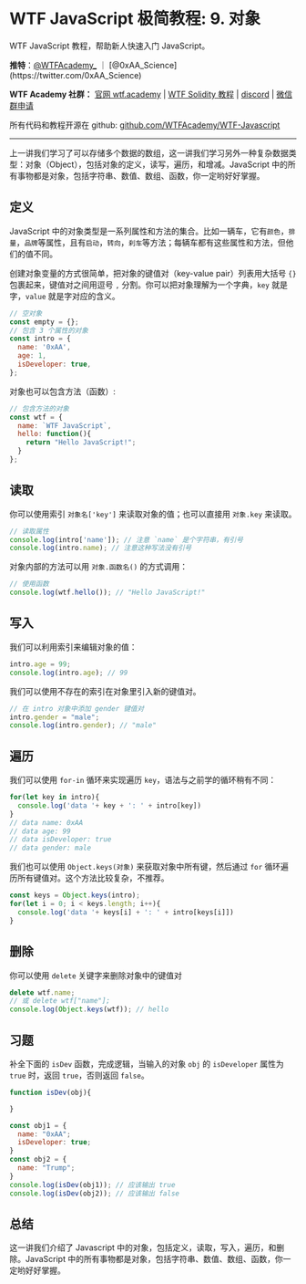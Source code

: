 # WTF JavaScript 极简教程: 9. 对象

WTF JavaScript 教程，帮助新人快速入门 JavaScript。

**推特**：[@WTFAcademy_](https://twitter.com/WTFAcademy_) ｜ [@0xAA_Science](https://twitter.com/0xAA_Science)

**WTF Academy 社群：** [官网 wtf.academy](https://wtf.academy/) | [WTF Solidity 教程](https://github.com/AmazingAng/WTFSolidity) | [discord](https://discord.gg/5akcruXrsk/) | [微信群申请](https://docs.google.com/forms/d/e/1FAIpQLSe4KGT8Sh6sJ7hedQRuIYirOoZK_85miz3dw7vA1-YjodgJ-A/viewform?usp=sf_link)

所有代码和教程开源在 github: [github.com/WTFAcademy/WTF-Javascript](https://github.com/WTFAcademy/WTF-Javascript)

---

上一讲我们学习了可以存储多个数据的数组，这一讲我们学习另外一种复杂数据类型：对象（Object），包括对象的定义，读写，遍历，和增减。JavaScript 中的所有事物都是对象，包括字符串、数值、数组、函数，你一定哟好好掌握。

## 定义

JavaScript 中的对象类型是一系列属性和方法的集合。比如一辆车，它有`颜色`，`排量`，`品牌`等属性，且有`启动`，`转向`，`刹车`等方法；每辆车都有这些属性和方法，但他们的值不同。

创建对象变量的方式很简单，把对象的键值对（key-value pair）列表用大括号 `{}` 包裹起来，键值对之间用逗号 `,` 分割。你可以把对象理解为一个字典，`key` 就是字，`value` 就是字对应的含义。


```js
// 空对象
const empty = {};
// 包含 3 个属性的对象
const intro = {
  name: '0xAA',
  age: 1,
  isDeveloper: true,
};
```

对象也可以包含方法（函数）:

```js
// 包含方法的对象
const wtf = {
  name: `WTF JavaScript`,
  hello: function(){
    return "Hello JavaScript!";
  }
};
```

## 读取

你可以使用索引 `对象名['key']` 来读取对象的值；也可以直接用 `对象.key` 来读取。

```js
// 读取属性
console.log(intro['name']); // 注意 `name` 是个字符串，有引号
console.log(intro.name); // 注意这种写法没有引号
```

对象内部的方法可以用 `对象.函数名()` 的方式调用：

```js
// 使用函数
console.log(wtf.hello()); // "Hello JavaScript!"
```

## 写入

我们可以利用索引来编辑对象的值：
```js
intro.age = 99;
console.log(intro.age); // 99
```

我们可以使用不存在的索引在对象里引入新的键值对。
```js
// 在 intro 对象中添加 gender 键值对
intro.gender = "male";
console.log(intro.gender); // "male"
```

## 遍历

我们可以使用 `for-in` 循环来实现遍历 `key`，语法与之前学的循环稍有不同：

```js
for(let key in intro){
  console.log('data '+ key + ': ' + intro[key])
}
// data name: 0xAA
// data age: 99
// data isDeveloper: true
// data gender: male
```

我们也可以使用 `Object.keys(对象)` 来获取对象中所有键，然后通过 `for` 循环遍历所有键值对。这个方法比较复杂，不推荐。

```js
const keys = Object.keys(intro);
for(let i = 0; i < keys.length; i++){
  console.log('data '+ keys[i] + ': ' + intro[keys[i]])
}
```

## 删除

你可以使用 `delete` 关键字来删除对象中的键值对

```js
delete wtf.name;
// 或 delete wtf["name"];
console.log(Object.keys(wtf)); // hello
```

## 习题

补全下面的 `isDev` 函数，完成逻辑，当输入的对象 `obj` 的 `isDeveloper` 属性为 `true` 时，返回 `true`，否则返回 `false`。

```js
function isDev(obj){

}

const obj1 = {
  name: "0xAA";
  isDeveloper: true;
}
const obj2 = {
  name: "Trump";
}
console.log(isDev(obj1)); // 应该输出 true
console.log(isDev(obj2)); // 应该输出 false
```

## 总结

这一讲我们介绍了 Javascript 中的对象，包括定义，读取，写入，遍历，和删除。JavaScript 中的所有事物都是对象，包括字符串、数值、数组、函数，你一定哟好好掌握。